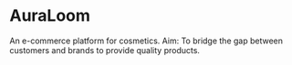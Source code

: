 # AuraLoom
An e-commerce platform for cosmetics.
Aim: To bridge the gap between customers and brands to provide quality products.
